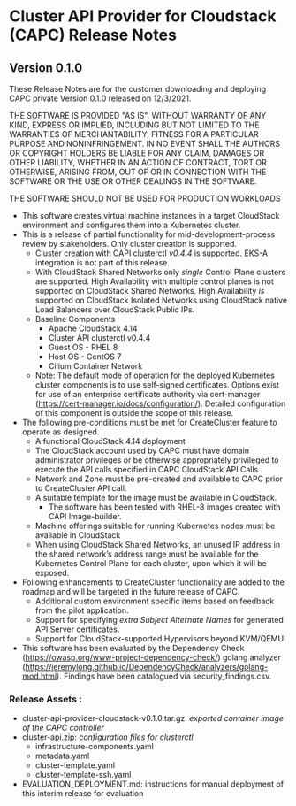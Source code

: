 # Cluster API Provider for Cloudstack (CAPC) Release Notes

## Version 0.1.0

These Release Notes are for the customer downloading and deploying CAPC private Version 0.1.0  released on 12/3/2021.

THE SOFTWARE IS PROVIDED "AS IS", WITHOUT WARRANTY OF ANY KIND, EXPRESS OR
IMPLIED, INCLUDING BUT NOT LIMITED TO THE WARRANTIES OF MERCHANTABILITY, FITNESS FOR A PARTICULAR PURPOSE AND NONINFRINGEMENT. IN NO EVENT SHALL THE AUTHORS OR COPYRIGHT HOLDERS BE LIABLE FOR ANY CLAIM, DAMAGES OR OTHER LIABILITY, WHETHER IN AN ACTION OF CONTRACT, TORT OR OTHERWISE, ARISING FROM, OUT OF OR IN CONNECTION WITH THE SOFTWARE OR THE USE OR OTHER DEALINGS IN THE SOFTWARE.

THE SOFTWARE SHOULD NOT BE USED FOR PRODUCTION WORKLOADS

* This software creates virtual machine instances in a target CloudStack environment and configures them into a Kubernetes cluster.
* This is a release of partial functionality for mid-development-process review by stakeholders.  Only cluster creation is supported.
    * Cluster creation with CAPI clusterctl _v0.4.4_ is supported.  EKS-A integration is not part of this release.
    * With CloudStack Shared Networks only *single* Control Plane clusters are supported.   High Availability with multiple control planes is not supported on CloudStack Shared Networks.  High Availability *is* supported on CloudStack Isolated Networks using CloudStack native Load Balancers over CloudStack Public IPs.
    * Baseline Components
        * Apache CloudStack 4.14
        * Cluster API clusterctl v0.4.4
        * Guest OS - RHEL 8
        * Host OS - CentOS 7
        * Cilium Container Network
    * Note: The default mode of operation for the deployed Kubernetes cluster components is to use self-signed certificates.  Options exist for use of an enterprise certificate authority via cert-manager (https://cert-manager.io/docs/configuration/).  Detailed configuration of this component is outside the scope of this release.
* The following pre-conditions must be met for CreateCluster feature to operate as designed.
    * A functional CloudStack 4.14 deployment
    * The CloudStack account used by CAPC must have domain administrator privileges or be otherwise appropriately privileged to execute the API calls specified in CAPC CloudStack API Calls.
    * Network and Zone must be pre-created and available to CAPC prior to CreateCluster API call.
    * A suitable template for the image must be available in CloudStack.
        * The software has been tested with RHEL-8 images created with CAPI Image-builder.
    * Machine offerings suitable for running Kubernetes nodes must be available in CloudStack
    * When using CloudStack Shared Networks, an unused IP address in the shared network’s address range must be available for the Kubernetes Control Plane for each cluster, upon which it will be exposed.
* Following enhancements to CreateCluster functionality are added to the roadmap and will be targeted in the future release of CAPC.
    * Additional custom environment specific items based on feedback from the pilot application.
    * Support for specifying *extra Subject Alternate Names* for generated API Server certificates.
    * Support for CloudStack-supported Hypervisors beyond KVM/QEMU
* This software has been evaluated by the Dependency Check (https://owasp.org/www-project-dependency-check/)  golang analyzer (https://jeremylong.github.io/DependencyCheck/analyzers/golang-mod.html).  Findings have been catalogued via security_findings.csv.

### Release Assets :

* cluster-api-provider-cloudstack-v0.1.0.tar.gz: *exported container image of the CAPC controller*
* cluster-api.zip: *configuration files for clusterctl*
    * infrastructure-components.yaml
    * metadata.yaml
    * cluster-template.yaml
    * cluster-template-ssh.yaml
* EVALUATION_DEPLOYMENT.md: instructions for manual deployment of this interim release for evaluation
